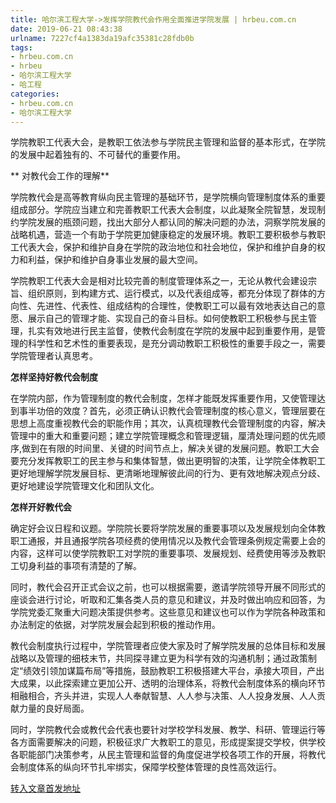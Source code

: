 ```yaml
---
title: 哈尔滨工程大学->发挥学院教代会作用全面推进学院发展 | hrbeu.com.cn
date: 2019-06-21 08:43:38
urlname: 7227cf4a1383da19afc35381c28fdb0b
tags: 
- hrbeu.com.cn
- hrbeu
- 哈尔滨工程大学
- 哈工程
categories:
- hrbeu.com.cn
- 哈尔滨工程大学
---
```



学院教职工代表大会，是教职工依法参与学院民主管理和监督的基本形式，在学院的发展中起着独有的、不可替代的重要作用。

** 对教代会工作的理解**

学院教代会是高等教育纵向民主管理的基础环节，是学院横向管理制度体系的重要组成部分。学院应当建立和完善教职工代表大会制度，以此凝聚全院智慧，发现制约学院发展的瓶颈问题，找出大部分人都认同的解决问题的办法，洞察学院发展的战略机遇，营造一个有助于学院更加健康稳定的发展环境。教职工要积极参与教职工代表大会，保护和维护自身在学院的政治地位和社会地位，保护和维护自身的权力和利益，保护和维护自身事业发展的最大空间。

学院教职工代表大会是相对比较完善的制度管理体系之一，无论从教代会建设宗旨、组织原则，到构建方式、运行模式，以及代表组成等，都充分体现了群体的方向性、先进性、代表性、组成结构的合理性，使教职工可以最有效地表达自己的意愿、展示自己的管理才能、实现自己的奋斗目标。如何使教职工积极参与民主管理，扎实有效地进行民主监督，使教代会制度在学院的发展中起到重要作用，是管理的科学性和艺术性的重要表现，是充分调动教职工积极性的重要手段之一，需要学院管理者认真思考。

**怎样坚持好教代会制度**

在学院内部，作为管理制度的教代会制度，怎样才能既发挥重要作用，又使管理达到事半功倍的效度？首先，必须正确认识教代会管理制度的核心意义，管理层要在思想上高度重视教代会的职能作用；其次，认真梳理教代会管理制度的内容，解决管理中的重大和重要问题；建立学院管理概念和管理逻辑，厘清处理问题的优先顺序,做到在有限的时间里、关键的时间节点上，解决关键的发展问题。教职工大会要充分发挥教职工的民主参与和集体智慧，做出更明智的决策，让学院全体教职工更好地理解学院发展目标、更清晰地理解彼此间的行为、更有效地解决观点分歧、更好地建设学院管理文化和团队文化。

**怎样开好教代会**

确定好会议日程和议题。学院院长要将学院发展的重要事项以及发展规划向全体教职工通报，并且通报学院各项经费的使用情况以及教代会管理条例规定需要上会的内容，这样可以使学院教职工对学院的重要事项、发展规划、经费使用等涉及教职工切身利益的事项有清楚的了解。

同时，教代会召开正式会议之前，也可以根据需要，邀请学院领导开展不同形式的座谈会进行讨论，听取和汇集各类人员的意见和建议，并及时做出响应和回答，为学院党委汇聚重大问题决策提供参考。这些意见和建议也可以作为学院各种政策和办法制定的依据，对学院发展会起到积极的推动作用。

教代会制度执行过程中，学院管理者应使大家及时了解学院发展的总体目标和发展战略以及管理的细枝末节，共同探寻建立更为科学有效的沟通机制；通过政策制定“绩效引领加谋篇布局”等措施，鼓励教职工积极搭建大平台，承接大项目，产出大成果，以此探索建立更加公开、透明的治理体系，将教代会制度体系的横向环节相融相合，齐头并进，实现人人奉献智慧、人人参与决策、人人投身发展、人人贡献力量的良好局面。

同时，学院教代会或教代会代表也要针对学校学科发展、教学、科研、管理运行等各方面需要解决的问题，积极征求广大教职工的意见，形成提案提交学校，供学校各职能部门决策参考，从民主管理和监督的角度促进学校各项工作的开展，将教代会制度体系的纵向环节扎牢绑实，保障学校整体管理的良性高效运行。





[转入文章首发地址](http://gongxue.cn/news/2019/201906/news_195848.html)